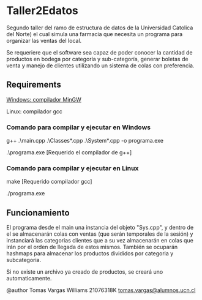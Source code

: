 # Taller2Edatos
Segundo taller del ramo de estructura de datos de la Universidad Catolica del Norte) el cual simula una farmacia que necesita un programa para organizar las ventas del local.

Se requeriere que el software sea capaz de poder conocer la cantidad de
productos en bodega por categoría y sub-categoría, generar boletas de venta y
manejo de clientes utilizando un sistema de colas con preferencia.

## Requirements

[Windows: compilador MinGW]([url](https://sourceforge.net/projects/mingw-w64/))

Linux: compilador gcc

### Comando para compilar y ejecutar en Windows

g++ .\main.cpp .\Classes\*.cpp .\System\*.cpp -o programa.exe

.\programa.exe
[Requerido el compilador de g++]

### Comando para compilar y ejecutar en Linux

make [Requerido compilador gcc]

./programa.exe

## Funcionamiento

El programa desde el main una instancia del objeto "Sys.cpp", y dentro de el se almacenarán colas con ventas (que
serán temporales de la sesión) y instanciará las categorias clientes que a su vez almacenarán en colas que irán por
el orden de llegada de estos mismos.
También se ocuparán hashmaps para almacenar los productos divididos por categoria y subcategoria.

Si no existe un archivo ya creado de productos, se creará uno automaticamente.

@author Tomas Vargas Williams 
21076318K 
tomas.vargas@alumnos.ucn.cl
